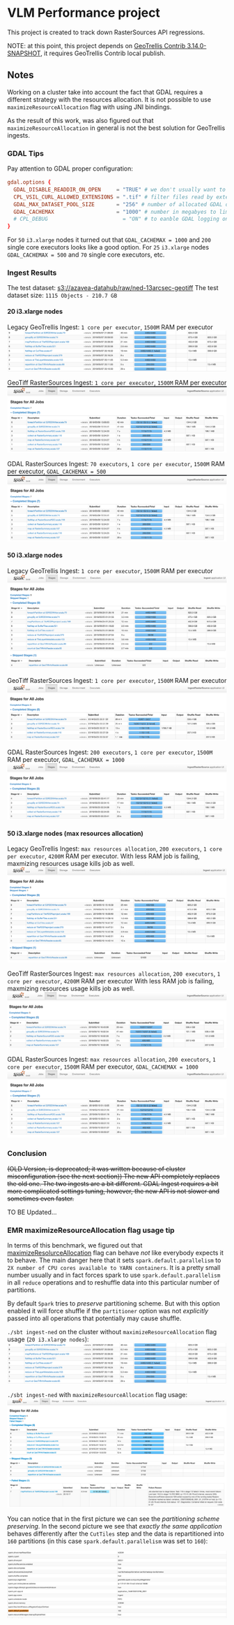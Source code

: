# VLM Performance project

This project is created to track down RasterSources API regressions.

NOTE: at this point, this project depends on [GeoTrellis Contrib 3.14.0-SNAPSHOT](https://github.com/geotrellis/geotrellis-contrib/tree/cc6b022d5f4ac1266b23962181d00cc9cce79e40),
it requires GeoTrellis Contrib local publish.

## Notes

Working on a cluster take into account the fact that GDAL requires a different strategy with the resources allocation.
It is not possible to use `maximizeResourceAllocation` flag with using JNI bindings. 

As the result of this work, was also figured out that `maximizeResourceAllocation` in general is not the best solution 
for GeoTrellis ingests.

### GDAL Tips

Pay attention to GDAL proper configuration:

```conf
gdal.options {
  GDAL_DISABLE_READDIR_ON_OPEN     = "TRUE" # we don't usually want to read the entire dir with tiff metadata
  CPL_VSIL_CURL_ALLOWED_EXTENSIONS = ".tif" # filter files read by extension to speed up reads
  GDAL_MAX_DATASET_POOL_SIZE       = "256" # number of allocated GDAL datasets
  GDAL_CACHEMAX                    = "1000" # number in megabyes to limit GDAL apetite
  # CPL_DEBUG                        = "ON" # to eanble GDAL logging on all nodes
}
```

For `50` `i3.xlarge` nodes it turned out that `GDAL_CACHEMAX = 1000` and `200` single core executors 
looks like a good option. For `25` `i3.xlarge` nodes `GDAL_CACHEMAX = 500` and `70` single core executors, etc.

### Ingest Results

The test dataset: [s3://azavea-datahub/raw/ned-13arcsec-geotiff](s3://azavea-datahub/raw/ned-13arcsec-geotiff)
The test dataset size: `1115 Objects - 210.7 GB`

#### 20 i3.xlarge nodes

Legacy GeoTrellis Ingest: `1 core per executor`, `1500M` RAM per executor
![Ingest](img/20/ingest-i3-200exec.png)

GeoTiff RasterSources Ingest: `1 core per executor`, `1500M` RAM per executor
![GeoTiffRaterSource](img/20/ingest-rs-gdal-i3-70.png)

GDAL RasterSources Ingest: `70 executors`, `1 core per executor`, `1500M` RAM per executor, `GDAL_CACHEMAX = 500`
![GDALRasterSource](img/20/ingest-rs-gdal-i3-70.png)

#### 50 i3.xlarge nodes

Legacy GeoTrellis Ingest: `1 core per executor`, `1500M` RAM per executor
![Ingest](img/50/ingest-i3-50-dynalloc.png)

GeoTiff RasterSources Ingest: `1 core per executor`, `1500M` RAM per executor
![GeoTiffRasterSource](img/50/geotiff-i3-50-dynalloc.png)

GDAL RasterSources Ingest: `200 executors`, `1 core per executor`, `1500M` RAM per executor, `GDAL_CACHEMAX = 1000`
![GDALRasterSource](img/50/gdal-i3-50-1000size-200.png)

#### 50 i3.xlarge nodes (max resources allocation)

Legacy GeoTrellis Ingest: `max resources allocation`, `200 executors`, `1 core per executor`, `4200M` RAM per executor.
With less RAM job is failing, maxmizing resources usage kills job as well.
![Ingest](img/50/maxResourcesAllocation/ingest-i3-50-4200M.png)

GeoTiff RasterSources Ingest: `max resources allocation`, `200 executors`, `1 core per executor`, `4200M` RAM per executor
With less RAM job is failing, maxmizing resources usage kills job as well.
![GeoTiffRasterSource](img/50/maxResourcesAllocation/geotiff-i3-50-4200M.png)

GDAL RasterSources Ingest: `max resources allocation`, `200 executors`, `1 core per executor`, `1500M` RAM per executor, `GDAL_CACHEMAX = 1000`
![GDALRasterSource](img/50/maxResourcesAllocation/gdal-i3-50-1000size.png)


### Conclusion

~~(OLD Version, is deprecated; it was written because of cluster misconfiguration (see the next section)) The new API completely replaces the old one. The two ingests are a bit different. GDAL Ingest requires a bit
more complicated settings tuning, however, the new API is not slower and sometimes even faster.~~

TO BE Updated...

### EMR maximizeResourceAllocation flag usage tip 

In terms of this benchmark, we figured out that [maximizeResolurceAllocation](https://docs.aws.amazon.com/emr/latest/ReleaseGuide/emr-spark-configure.html#emr-spark-maximizeresourceallocation) flag
can behave _not_ like everybody expects it to behave. The main danger here that it sets 
`spark.default.parallelism` to `2X number of CPU cores available to YARN containers`. It is a pretty
small number usually and in fact forces spark to use `spark.default.parallelism` in all 
`reduce` operations and to reshuffle data into this particular number of partitions. 

By default `Spark` tries to _preserve_ partitioning scheme. But with this option enabled it will force shuffle 
if the `partitioner` option was not _explicitly_ passed into all operations that potentially may cause shuffle.

`./sbt ingest-ned` on the cluster without `maximizeResourceAllocation` flag usage (`20 i3.xlarge nodes`):
![Ingest](img/20/ingest-i3-200exec.png)

`./sbt ingest-ned` with `maximizeResourceAllocation` flag usage:
![Ingest](img/20/ingest-i3-200exec-max-res-alloc.png)

You can notice that in the first picture we can see the _partitioning scheme preserving_.
In the second picture we see that _exactly the same application_ behaves differently after 
the `CutTiles` step and the data is repartitioned into `160` partitions 
(in this case `spark.default.parallelism` was set to `160`):

![Ingest](img/20/env-20-max-res-alloc-setting.png)
